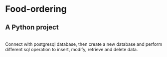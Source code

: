# Food-ordering
<h2>A Python project</h2><br>
Connect with postgresql database, then create a new database and perform different sql operation to insert, modify, retrieve and delete data.

